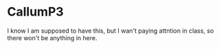 # CallumP3
I know I am supposed to have this, but I wan't paying attntion in class, so there won't be anything in here.
